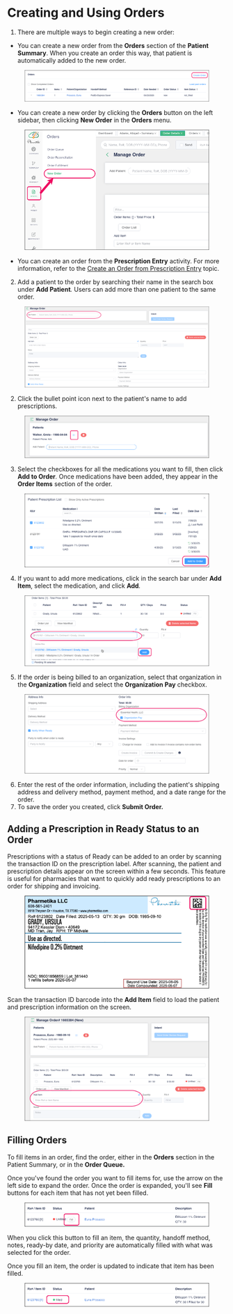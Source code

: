 # Creating and Using Orders

1. There are multiple ways to begin creating a new order:

* You can create a new order from the **Orders** section of the **Patient Summary**. When you create an order this way, that patient is automatically added to the new order.

<figure><img src="../../.gitbook/assets/Create Order from the patient&#x27;s Order section.png" alt=""><figcaption></figcaption></figure>

* You can create a new order by clicking the **Orders** button on the left sidebar, then clicking **New Order** in the **Orders** menu.&#x20;

<figure><img src="../../.gitbook/assets/New Order from Orders Activity.png" alt=""><figcaption></figcaption></figure>

* You can create an order from the **Prescription Entry** activity. For more information, refer to the [Create an Order from Prescription Entry](create-an-order-from-prescription-entry.md) topic.

2. Add a patient to the order by searching their name in the search box under **Add Patient**_._ Users can add more than one patient to the same order.

<figure><img src="../../.gitbook/assets/Add Patient to new order.png" alt=""><figcaption></figcaption></figure>

2. Click the bullet point icon next to the patient's name to add prescriptions.

<figure><img src="../../.gitbook/assets/Three bullet points next to patient name.png" alt=""><figcaption></figcaption></figure>

3. Select the checkboxes for all the medications you want to fill, then click **Add to Order**_._ Once medications have been added, they appear in the **Order Items** section of the order.

<figure><img src="../../.gitbook/assets/Patient Prescription List Adding to Order.png" alt=""><figcaption></figcaption></figure>

4. If you want to add more medications, click in the search bar under **Add Item**, select the medication, and click **Add**_._

<figure><img src="../../.gitbook/assets/Additional rx to order.png" alt=""><figcaption></figcaption></figure>

5. If the order is being billed to an organization, select that organization in the **Organization** field and select the **Organization Pay** checkbox.

<figure><img src="../../.gitbook/assets/Organization Pay in new order.png" alt=""><figcaption></figcaption></figure>

6. Enter the rest of the order information, including the patient's shipping address and delivery method, payment method, and a date range for the order.
7. To save the order you created, click **Submit Order.**

## Adding a Prescription in Ready Status to an Order

Prescriptions with a status of Ready can be added to an order by scanning the transaction ID on the prescription label. After scanning, the patient and prescription details appear on the screen within a few seconds. This feature is useful for pharmacies that want to quickly add ready prescriptions to an order for shipping and invoicing.

<figure><img src="../../.gitbook/assets/Transaction  ID scan on label.png" alt=""><figcaption></figcaption></figure>

Scan the transaction ID barcode into the **Add Item** field to load the patient and prescription information on the screen.

<figure><img src="../../.gitbook/assets/Add Item field in order.png" alt=""><figcaption></figcaption></figure>

## Filling Orders

To fill items in an order, find the order, either in the **Orders** section in the Patient Summary, or in the **Order Queue.**

Once you've found the order you want to fill items for, use the arrow on the left side to expand the order. Once the order is expanded, you'll see **Fill** buttons for each item that has not yet been filled.&#x20;

<figure><img src="../../.gitbook/assets/Fill button for order rx.png" alt=""><figcaption></figcaption></figure>

When you click this button to fill an item, the quantity, handoff method, notes, ready-by date, and priority are automatically filled with what was selected for the order.

Once you fill an item, the order is updated to indicate that item has been filled.

<figure><img src="../../.gitbook/assets/Filled indicator.png" alt=""><figcaption></figcaption></figure>
